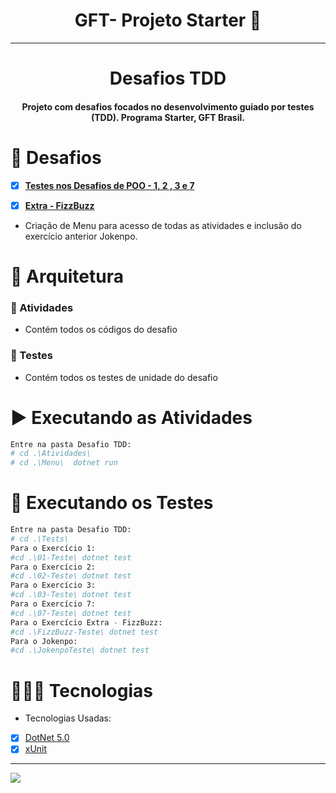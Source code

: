 <h1 align="center">GFT- Projeto Starter 🚀</h1>


<hr>

<h1 align="center">Desafios TDD</h1>
<h4 align="center">Projeto com desafios focados no desenvolvimento guiado por testes (TDD). Programa Starter, GFT Brasil.</h1>

# 🏁​ Desafios

- [x] [**Testes nos Desafios de POO - 1, 2 , 3 e 7**](https://git.gft.com/ardl/desafio-tdd/-/blob/main/Docs/Desafio%20TDD.pdf)
- [x] [**Extra - FizzBuzz**](https://git.gft.com/ardl/desafio-tdd/-/blob/main/Docs/DojoPuzzles_.pdf)


*  Criação de Menu para acesso de todas as atividades e inclusão do exercício anterior Jokenpo.

# 🚩 Arquitetura

### 📂 Atividades
* Contém todos os códigos do desafio

### 📂 Testes
* Contém todos os testes de unidade do desafio


# ▶️ Executando as Atividades
```bash
Entre na pasta Desafio TDD:
# cd .\Atividades\
# cd .\Menu\  dotnet run
```

# 🧪 Executando os Testes
```bash
Entre na pasta Desafio TDD:
# cd .\Tests\
Para o Exercício 1: 
#cd .\01-Teste\ dotnet test
Para o Exercício 2: 
#cd .\02-Teste\ dotnet test
Para o Exercício 3: 
#cd .\03-Teste\ dotnet test
Para o Exercício 7: 
#cd .\07-Teste\ dotnet test
Para o Exercício Extra - FizzBuzz: 
#cd .\FizzBuzz-Teste\ dotnet test
Para o Jokenpo: 
#cd .\JokenpoTeste\ dotnet test
```

# 👨🏻‍💻 Tecnologias

* Tecnologias Usadas:

- [x] [DotNet 5.0](https://dotnet.microsoft.com/en-us/download/dotnet/5.0)
- [x] [xUnit](https://xunit.net/)

<hr>


![](https://git.gft.com/-/ide/project/ardl/desafio-tdd/edit/main/-/Docs/LogoGft.png)
